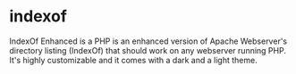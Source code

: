 # indexof
IndexOf Enhanced is a PHP is an enhanced version of Apache Webserver's directory listing (IndexOf) that should work on any webserver running PHP. It's highly customizable and it comes with a dark and a light theme.
